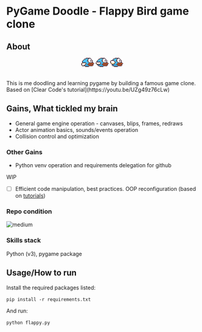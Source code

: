 # PyGame Doodle - Flappy Bird game clone
## About
<p align="center">
  <img src="assets/bluebird-downflap.png" />
  <img src="assets/bluebird-midflap.png" />
  <img src="assets/bluebird-upflap.png" />
</p>
<br>
This is me doodling and learning pygame by building a famous game clone.
Based on [Clear Code's tutorial](https://youtu.be/UZg49z76cLw)


## Gains, What tickled my brain
- General game engine operation - canvases, blips, frames, redraws
- Actor animation basics, sounds/events operation
- Collision control and optimization

### Other Gains
- Python venv operation and requirements delegation for github


WIP
- [ ] Efficient code manipulation, best practices. OOP reconfiguration (based on [tutorials](https://www.techwithtim.net/tutorials/game-development-with-python/pygame-tutorial/optimization/))
### Repo condition
![medium](https://img.shields.io/badge/medium&nbsp;clean-70-yellow)


### Skills stack
Python (v3), pygame package


## Usage/How to run
Install the required packages listed:
```
pip install -r requirements.txt
```
And run:
```
python flappy.py
```
